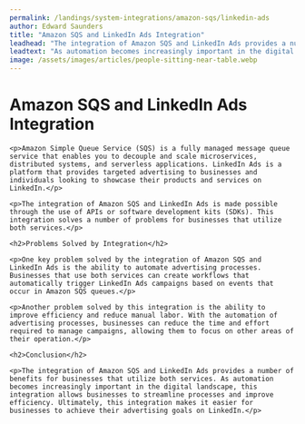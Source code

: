 ```yaml
---
permalink: /landings/system-integrations/amazon-sqs/linkedin-ads
author: Edward Saunders
title: "Amazon SQS and LinkedIn Ads Integration"
leadhead: "The integration of Amazon SQS and LinkedIn Ads provides a number of benefits for businesses that utilize both services"
leadtext: "As automation becomes increasingly important in the digital landscape, this integration allows businesses to streamline processes and improve efficiency. Ultimately, this integration makes it easier for businesses to achieve their advertising goals on LinkedIn."
image: /assets/images/articles/people-sitting-near-table.webp
---
```

<div class="arttext">
	<h1>Amazon SQS and LinkedIn Ads Integration</h1>

	<p>Amazon Simple Queue Service (SQS) is a fully managed message queue service that enables you to decouple and scale microservices, distributed systems, and serverless applications. LinkedIn Ads is a platform that provides targeted advertising to businesses and individuals looking to showcase their products and services on LinkedIn.</p>

	<p>The integration of Amazon SQS and LinkedIn Ads is made possible through the use of APIs or software development kits (SDKs). This integration solves a number of problems for businesses that utilize both services.</p>

	<h2>Problems Solved by Integration</h2>

	<p>One key problem solved by the integration of Amazon SQS and LinkedIn Ads is the ability to automate advertising processes. Businesses that use both services can create workflows that automatically trigger LinkedIn Ads campaigns based on events that occur in Amazon SQS queues.</p>

	<p>Another problem solved by this integration is the ability to improve efficiency and reduce manual labor. With the automation of advertising processes, businesses can reduce the time and effort required to manage campaigns, allowing them to focus on other areas of their operation.</p>

	<h2>Conclusion</h2>

	<p>The integration of Amazon SQS and LinkedIn Ads provides a number of benefits for businesses that utilize both services. As automation becomes increasingly important in the digital landscape, this integration allows businesses to streamline processes and improve efficiency. Ultimately, this integration makes it easier for businesses to achieve their advertising goals on LinkedIn.</p>

</div>